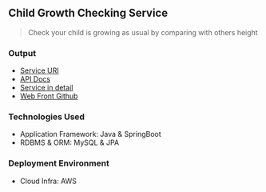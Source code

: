 ## Child Growth Checking Service
> Check your child is growing as usual by comparing with others height
### Output
* [Service URI](http://3.37.248.174/)
* [API Docs](https://documenter.getpostman.com/view/17035275/VUjPHQhB#d69b2e32-db50-4a73-b361-85b96b0ff98a)
* [Service in detail]()
* [Web Front Github](https://github.com/welinhong/child-growth-client)
### Technologies Used
* Application Framework: Java & SpringBoot
* RDBMS & ORM: MySQL & JPA
### Deployment Environment
* Cloud Infra: AWS
